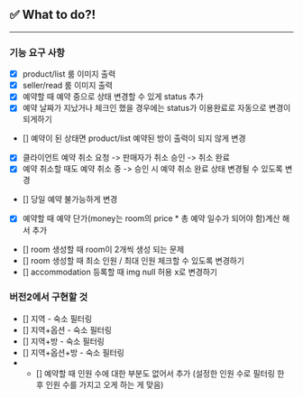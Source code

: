 ## ✅ What to do?!

***

### 기능 요구 사항
+ [x] product/list 룸 이미지 출력
+ [x] seller/read 룸 이미지 출력
+ [x] 예약할 때 예약 중으로 상태 변경할 수 있게 status 추가
+ [x] 예약 날짜가 지났거나 체크인 했을 경우에는 status가 이용완료로 자동으로 변경이 되게하기
+ [] 예약이 된 상태면 product/list 예약된 방이 출력이 되지 않게 변경
+ [x] 클라이언트 예약 취소 요청 -> 판매자가 취소 승인 -> 취소 완료 
+ [x] 예약 취소할 때도 예약 취소 중 -> 승인 시 예약 취소 완료 상태 변경될 수 있도록 변경
+ [] 당일 예약 불가능하게 변경
+ [x] 예약할 때 예약 단가(money는 room의 price * 총 예약 일수가 되어야 함)계산 해서 추가
+ [] room 생성할 때 room이 2개씩 생성 되는 문제
+ [] room 생성할 때 최소 인원 / 최대 인원 체크할 수 있도록 변경하기
+ [] accommodation 등록할 때 img null 허용 x로 변경하기

### 버전2에서 구현할 것
+ [] 지역 - 숙소 필터링
+ [] 지역+옵션 - 숙소 필터링
+ [] 지역+방 - 숙소 필터링
+ [] 지역+옵션+방 - 숙소 필터링
+ + [] 예약할 때 인원 수에 대한 부분도 없어서 추가 (설정한 인원 수로 필터링 한 후 인원 수를 가지고 오게 하는 게 맞음)